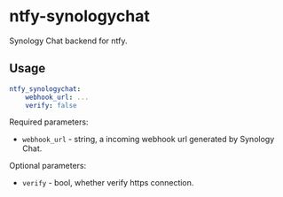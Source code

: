 # ntfy-synologychat

Synology Chat backend for ntfy.

## Usage

``` yaml
ntfy_synologychat:
    webhook_url: ...
    verify: false
```

Required parameters:

- `webhook_url` - string, a incoming webhook url generated by Synology Chat.

Optional parameters:

- `verify` - bool, whether verify https connection.
